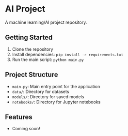 
# AI Project

A machine learning/AI project repository.

## Getting Started

1. Clone the repository
2. Install dependencies: `pip install -r requirements.txt`
3. Run the main script: `python main.py`

## Project Structure

- `main.py`: Main entry point for the application
- `data/`: Directory for datasets
- `models/`: Directory for saved models
- `notebooks/`: Directory for Jupyter notebooks

## Features

- Coming soon!
